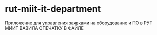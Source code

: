 # rut-miit-it-department
Приложение для управления заявками на оборудование и ПО в РУТ МИИТ
BАВИЛА ОПЕЧАТКУ В ФАЙЛЕ